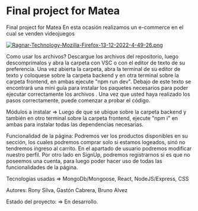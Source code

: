 # Final project for Matea #

Final project for Matea En esta ocasión realizamos un e-commerce en el cual se venden videojuegos

[![Ragnar-Technology-Mozilla-Firefox-13-12-2022-4-49-26.png](https://i.postimg.cc/Hn07vb0h/Ragnar-Technology-Mozilla-Firefox-13-12-2022-4-49-26.png)](https://postimg.cc/D4ZZ8JMr)

Como usar los archivos? Descargue los archivos del repositorio, luego descomprímalos y abra la carpeta con VSC o con el editor de texto de su preferencia. Una vez abierta la carpeta, abra la terminal de su editor de texto y coloquese sobre la carpeta backend y en otra terminal sobre la carpeta frontend, en ambas ejecute "npm run dev". Debajo de este texto se encontrará una mini guía para instalar los paquetes necesarios para poder ejecutar correctamente los archivos . Una vez que usted haya realizado los pasos correctamente, puede comenzar a probar el código.

Módulos a instalar => Luego de que se ubique sobre la carpeta backend y también en otro terminal sobre la carpeta frontend, ejecute "npm i" en ambas para instalar todas las dependencias necesarias.

Funcionalidad de la página: Podremos ver los productos disponibles en su sección, los cuales podremos comprar solo si estamos logeados, sinó no tendremos ingreso al carrito. En el apartado de usuario podremos modificar nuestro perfil. Por otro lado en SignUp, podremos registrarnos si es que no poseemos una cuenta, para luego poder hacer uso de todas las funcionalidades de la página.

Tecnologias usadas => MongoDb/Mongoose, React, NodeJS/Express, CSS

Autores: Rony Silva, Gastón Cabrera, Bruno Alvez

Estado del proyecto: => En desarrollo.
